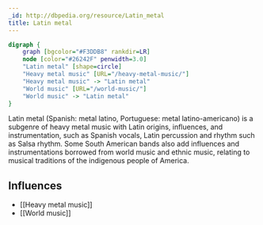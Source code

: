 ```yaml
---
_id: http://dbpedia.org/resource/Latin_metal
title: Latin metal
---
```


```dot
digraph {
	graph [bgcolor="#F3DDB8" rankdir=LR]
	node [color="#26242F" penwidth=3.0]
	"Latin metal" [shape=circle]
	"Heavy metal music" [URL="/heavy-metal-music/"]
	"Heavy metal music" -> "Latin metal"
	"World music" [URL="/world-music/"]
	"World music" -> "Latin metal"
}
```

Latin metal (Spanish: metal latino, Portuguese: metal latino-americano) is a subgenre of heavy metal music with Latin origins, influences, and instrumentation, such as Spanish vocals, Latin percussion and rhythm such as Salsa rhythm. Some South American bands also add influences and instrumentations borrowed from world music and ethnic music, relating to musical traditions of the indigenous people of America.

## Influences
- [[Heavy metal music]]
- [[World music]]
